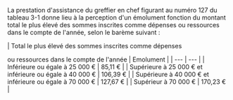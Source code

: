 La prestation d'assistance du greffier en chef figurant au numéro 127 du tableau 3-1 donne lieu à la perception d'un émolument fonction du montant total le plus élevé des sommes inscrites comme dépenses ou ressources dans le compte de l'année, selon le barème suivant :

| Total le plus élevé des sommes inscrites comme dépenses

ou ressources dans le compte de l'année |
Emolument |
| --- | --- |
|
Inférieure ou égale à 25 000 € |
85,11 € |
|
Supérieure à 25 000 € et inférieure ou égale à 40 000 € |
106,39 € |
|
Supérieure à 40 000 € et inférieure ou égale à 70 000 € |
127,67 € |
|
Supérieur à 70 000 € |
170,23 € |
